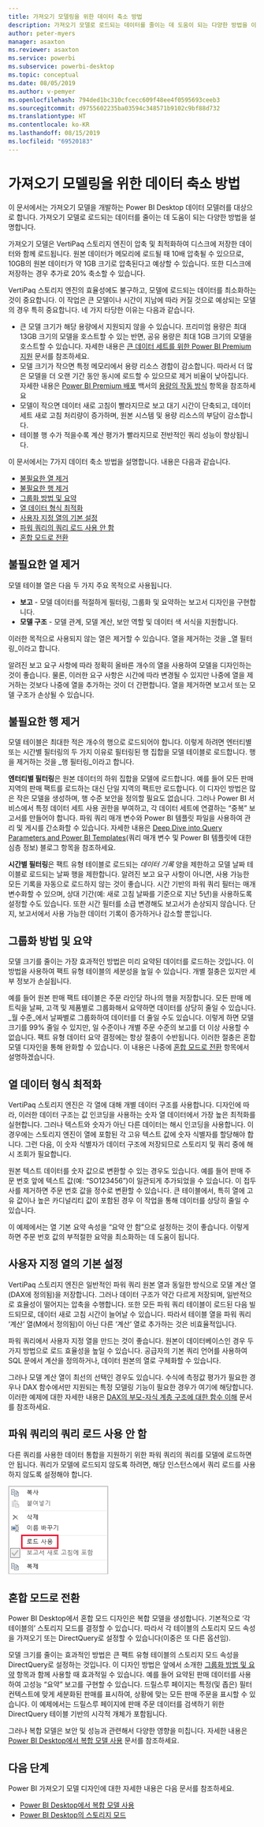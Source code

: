```yaml
---
title: 가져오기 모델링을 위한 데이터 축소 방법
description: 가져오기 모델로 로드되는 데이터를 줄이는 데 도움이 되는 다양한 방법을 이해합니다.
author: peter-myers
manager: asaxton
ms.reviewer: asaxton
ms.service: powerbi
ms.subservice: powerbi-desktop
ms.topic: conceptual
ms.date: 08/05/2019
ms.author: v-pemyer
ms.openlocfilehash: 794ded1bc310cfcecc609f48ee4f0595693ceeb3
ms.sourcegitcommit: d9755602235ba03594c348571b9102c9bf88d732
ms.translationtype: HT
ms.contentlocale: ko-KR
ms.lasthandoff: 08/15/2019
ms.locfileid: "69520183"
---
```

# <a name="data-reduction-techniques-for-import-modeling"></a>가져오기 모델링을 위한 데이터 축소 방법

이 문서에서는 가져오기 모델을 개발하는 Power BI Desktop 데이터 모델러를 대상으로 합니다. 가져오기 모델로 로드되는 데이터를 줄이는 데 도움이 되는 다양한 방법을 설명합니다.

가져오기 모델은 VertiPaq 스토리지 엔진이 압축 및 최적화하여 디스크에 저장한 데이터와 함께 로드됩니다. 원본 데이터가 메모리에 로드될 때 10배 압축될 수 있으므로, 10GB의 원본 데이터가 약 1GB 크기로 압축된다고 예상할 수 있습니다. 또한 디스크에 저장하는 경우 추가로 20% 축소할 수 있습니다.

VertiPaq 스토리지 엔진의 효율성에도 불구하고, 모델에 로드되는 데이터를 최소화하는 것이 중요합니다. 이 작업은 큰 모델이나 시간이 지남에 따라 커질 것으로 예상되는 모델의 경우 특히 중요합니다. 네 가지 타당한 이유는 다음과 같습니다.

- 큰 모델 크기가 해당 용량에서 지원되지 않을 수 있습니다. 프리미엄 용량은 최대 13GB 크기의 모델을 호스트할 수 있는 반면, 공유 용량은 최대 1GB 크기의 모델을 호스트할 수 있습니다. 자세한 내용은 [큰 데이터 세트를 위한 Power BI Premium 지원](../service-premium-large-datasets.md) 문서를 참조하세요.
- 모델 크기가 작으면 특정 메모리에서 용량 리소스 경합이 감소합니다. 따라서 더 많은 모델을 더 오랜 기간 동안 동시에 로드할 수 있으므로 제거 비율이 낮아집니다. 자세한 내용은 [Power BI Premium 배포](../whitepaper-powerbi-premium-deployment.md) 백서의 [용량의 작동 방식](../whitepaper-powerbi-premium-deployment.md#how-capacities-function) 항목을 참조하세요
- 모델이 작으면 데이터 새로 고침이 빨라지므로 보고 대기 시간이 단축되고, 데이터 세트 새로 고침 처리량이 증가하며, 원본 시스템 및 용량 리소스의 부담이 감소합니다.
- 테이블 행 수가 적을수록 계산 평가가 빨라지므로 전반적인 쿼리 성능이 향상됩니다.

이 문서에서는 7가지 데이터 축소 방법을 설명합니다. 내용은 다음과 같습니다.

- [불필요한 열 제거](#remove-unnecessary-columns)
- [불필요한 행 제거](#remove-unnecessary-rows)
- [그룹화 방법 및 요약](#group-by-and-summarize)
- [열 데이터 형식 최적화](#optimize-column-data-types)
- [사용자 지정 열의 기본 설정](#preference-for-custom-columns)
- [파워 쿼리의 쿼리 로드 사용 안 함](#disable-power-query-query-load)
- [혼합 모드로 전환](#switch-to-mixed-mode)

## <a name="remove-unnecessary-columns"></a>불필요한 열 제거

모델 테이블 열은 다음 두 가지 주요 목적으로 사용됩니다.

- **보고** - 모델 데이터를 적절하게 필터링, 그룹화 및 요약하는 보고서 디자인을 구현합니다.
- **모델 구조** - 모델 관계, 모델 계산, 보안 역할 및 데이터 색 서식을 지원합니다.

이러한 목적으로 사용되지 않는 열은 제거할 수 있습니다. 열을 제거하는 것을 _열 필터링_이라고 합니다.

알려진 보고 요구 사항에 따라 정확히 올바른 개수의 열을 사용하여 모델을 디자인하는 것이 좋습니다. 물론, 이러한 요구 사항은 시간에 따라 변경될 수 있지만 나중에 열을 제거하는 것보다 나중에 열을 추가하는 것이 더 간편합니다. 열을 제거하면 보고서 또는 모델 구조가 손상될 수 있습니다.

## <a name="remove-unnecessary-rows"></a>불필요한 행 제거

모델 테이블은 최대한 적은 개수의 행으로 로드되어야 합니다. 이렇게 하려면 엔터티별 또는 시간별 필터링의 두 가지 이유로 필터링된 행 집합을 모델 테이블로 로드합니다. 행을 제거하는 것을 _행 필터링_이라고 합니다.

**엔터티별 필터링**은 원본 데이터의 하위 집합을 모델에 로드합니다. 예를 들어 모든 판매 지역의 판매 팩트를 로드하는 대신 단일 지역의 팩트만 로드합니다. 이 디자인 방법은 많은 작은 모델을 생성하며, 행 수준 보안을 정의할 필요도 없습니다. 그러나 Power BI 서비스에서 특정 데이터 세트 사용 권한을 부여하고, 각 데이터 세트에 연결하는 “중복” 보고서를 만들어야 합니다. 파워 쿼리 매개 변수와 Power BI 템플릿 파일을 사용하여 관리 및 게시를 간소화할 수 있습니다. 자세한 내용은 [Deep Dive into Query Parameters and Power BI Templates](https://powerbi.microsoft.com/blog/deep-dive-into-query-parameters-and-power-bi-templates/)(쿼리 매개 변수 및 Power BI 템플릿에 대한 심층 정보) 블로그 항목을 참조하세요.

**시간별 필터링**은 팩트 유형 테이블로 로드되는 _데이터 기록_ 양을 제한하고 모델 날짜 테이블로 로드되는 날짜 행을 제한합니다. 알려진 보고 요구 사항이 아니면, 사용 가능한 모든 기록을 자동으로 로드하지 않는 것이 좋습니다. 시간 기반의 파워 쿼리 필터는 매개 변수화할 수 있으며, 상대 기간(예: 새로 고침 날짜를 기준으로 지난 5년)을 사용하도록 설정할 수도 있습니다. 또한 시간 필터를 소급 변경해도 보고서가 손상되지 않습니다. 단지, 보고서에서 사용 가능한 데이터 기록이 증가하거나 감소할 뿐입니다.

## <a name="group-by-and-summarize"></a>그룹화 방법 및 요약

모델 크기를 줄이는 가장 효과적인 방법은 미리 요약된 데이터를 로드하는 것입니다. 이 방법을 사용하여 팩트 유형 테이블의 세분성을 높일 수 있습니다. 개별 절충은 있지만 세부 정보가 손실됩니다.

예를 들어 원본 판매 팩트 테이블은 주문 라인당 하나의 행을 저장합니다. 모든 판매 메트릭을 날짜, 고객 및 제품별로 그룹화해서 요약하면 데이터를 상당히 줄일 수 있습니다. _월 수준_에서 날짜별로 그룹화하여 데이터를 더 줄일 수도 있습니다. 이렇게 하면 모델 크기를 99% 줄일 수 있지만, 일 수준이나 개별 주문 수준의 보고를 더 이상 사용할 수 없습니다. 팩트 유형 데이터 요약 결정에는 항상 절충이 수반됩니다. 이러한 절충은 혼합 모델 디자인을 통해 완화할 수 있습니다. 이 내용은 나중에 [혼합 모드로 전환](#switch-to-mixed-mode) 항목에서 설명하겠습니다.

## <a name="optimize-column-data-types"></a>열 데이터 형식 최적화

VertiPaq 스토리지 엔진은 각 열에 대해 개별 데이터 구조를 사용합니다. 디자인에 따라, 이러한 데이터 구조는 값 인코딩을 사용하는 숫자 열 데이터에서 가장 높은 최적화를 실현합니다. 그러나 텍스트와 숫자가 아닌 다른 데이터는 해시 인코딩을 사용합니다. 이 경우에는 스토리지 엔진이 열에 포함된 각 고유 텍스트 값에 숫자 식별자를 할당해야 합니다. 그런 다음, 이 숫자 식별자가 데이터 구조에 저장되므로 스토리지 및 쿼리 중에 해시 조회가 필요합니다.

원본 텍스트 데이터를 숫자 값으로 변환할 수 있는 경우도 있습니다. 예를 들어 판매 주문 번호 앞에 텍스트 값(예: “SO123456”)이 일관되게 추가되었을 수 있습니다. 이 접두사를 제거하면 주문 번호 값을 정수로 변환할 수 있습니다. 큰 테이블에서, 특히 열에 고유 값이나 높은 카디널리티 값이 포함된 경우 이 작업을 통해 데이터를 상당히 줄일 수 있습니다.

이 예제에서는 열 기본 요약 속성을 “요약 안 함”으로 설정하는 것이 좋습니다. 이렇게 하면 주문 번호 값의 부적절한 요약을 최소화하는 데 도움이 됩니다.

## <a name="preference-for-custom-columns"></a>사용자 지정 열의 기본 설정

VertiPaq 스토리지 엔진은 일반적인 파워 쿼리 원본 열과 동일한 방식으로 모델 계산 열(DAX에 정의됨)을 저장합니다. 그러나 데이터 구조가 약간 다르게 저장되며, 일반적으로 효율성이 떨어지는 압축을 수행합니다. 또한 모든 파워 쿼리 테이블이 로드된 다음 빌드되므로, 데이터 새로 고침 시간이 늘어날 수 있습니다. 따라서 테이블 열을 파워 쿼리 ‘계산’ 열(M에서 정의됨)이 아닌 다른 ‘계산’ 열로 추가하는 것은 비효율적입니다.

파워 쿼리에서 사용자 지정 열을 만드는 것이 좋습니다. 원본이 데이터베이스인 경우 두 가지 방법으로 로드 효율성을 높일 수 있습니다. 공급자의 기본 쿼리 언어를 사용하여 SQL 문에서 계산을 정의하거나, 데이터 원본의 열로 구체화할 수 있습니다.

그러나 모델 계산 열이 최선의 선택인 경우도 있습니다. 수식에 측정값 평가가 필요한 경우나 DAX 함수에서만 지원되는 특정 모델링 기능이 필요한 경우가 여기에 해당합니다. 이러한 예제에 대한 자세한 내용은 [DAX의 부모-자식 계층 구조에 대한 함수 이해](/dax/understanding-functions-for-parent-child-hierarchies-in-dax) 문서를 참조하세요.

## <a name="disable-power-query-query-load"></a>파워 쿼리의 쿼리 로드 사용 안 함

다른 쿼리를 사용한 데이터 통합을 지원하기 위한 파워 쿼리의 쿼리를 모델에 로드하면 안 됩니다. 쿼리가 모델에 로드되지 않도록 하려면, 해당 인스턴스에서 쿼리 로드를 사용하지 않도록 설정해야 합니다.

![파워 쿼리의 쿼리에 대해 로드 사용 안 함](media/import-modeling-data-reduction/power-query-disable-query-load.png)

## <a name="switch-to-mixed-mode"></a>혼합 모드로 전환

Power BI Desktop에서 혼합 모드 디자인은 복합 모델을 생성합니다. 기본적으로 ‘각 테이블의’ 스토리지 모드를 결정할 수 있습니다. 따라서 각 테이블의 스토리지 모드 속성을 가져오기 또는 DirectQuery로 설정할 수 있습니다(이중은 또 다른 옵션임).

모델 크기를 줄이는 효과적인 방법은 큰 팩트 유형 테이블의 스토리지 모드 속성을 DirectQuery로 설정하는 것입니다. 이 디자인 방법은 앞에서 소개한 [그룹화 방법 및 요약](#group-by-and-summarize) 항목과 함께 사용할 때 효과적일 수 있습니다. 예를 들어 요약된 판매 데이터를 사용하여 고성능 “요약” 보고를 구현할 수 있습니다. 드릴스루 페이지는 특정(및 좁은) 필터 컨텍스트에 맞게 세분화된 판매를 표시하여, 상황에 맞는 모든 판매 주문을 표시할 수 있습니다. 이 예제에서는 드릴스루 페이지에 판매 주문 데이터를 검색하기 위한 DirectQuery 테이블 기반의 시각적 개체가 포함됩니다.

그러나 복합 모델은 보안 및 성능과 관련해서 다양한 영향을 미칩니다. 자세한 내용은 [Power BI Desktop에서 복합 모델 사용](../desktop-composite-models.md) 문서를 참조하세요.

## <a name="next-steps"></a>다음 단계

Power BI 가져오기 모델 디자인에 대한 자세한 내용은 다음 문서를 참조하세요.

- [Power BI Desktop에서 복합 모델 사용](../desktop-composite-models.md)
- [Power BI Desktop의 스토리지 모드](../desktop-storage-mode.md)
